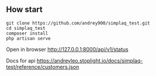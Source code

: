 ## How start

```
git clone https://github.com/andrey900/simplaq_test.git
cd simplaq_test
composer install
php artisan serve
```

Open in browser
http://127.0.0.1:8000/api/v1/status

Docs for api
https://andreyleo.stoplight.io/docs/simplaq-test/reference/customers.json
